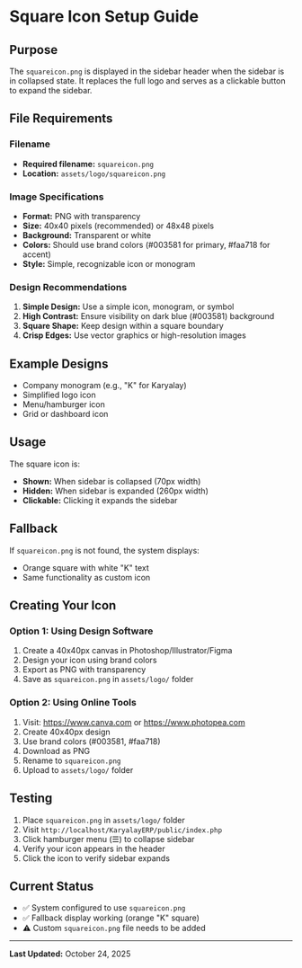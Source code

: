 # Square Icon Setup Guide

## Purpose
The `squareicon.png` is displayed in the sidebar header when the sidebar is in collapsed state. It replaces the full logo and serves as a clickable button to expand the sidebar.

## File Requirements

### Filename
- **Required filename:** `squareicon.png`
- **Location:** `assets/logo/squareicon.png`

### Image Specifications
- **Format:** PNG with transparency
- **Size:** 40x40 pixels (recommended) or 48x48 pixels
- **Background:** Transparent or white
- **Colors:** Should use brand colors (#003581 for primary, #faa718 for accent)
- **Style:** Simple, recognizable icon or monogram

### Design Recommendations
1. **Simple Design:** Use a simple icon, monogram, or symbol
2. **High Contrast:** Ensure visibility on dark blue (#003581) background
3. **Square Shape:** Keep design within a square boundary
4. **Crisp Edges:** Use vector graphics or high-resolution images

## Example Designs
- Company monogram (e.g., "K" for Karyalay)
- Simplified logo icon
- Menu/hamburger icon
- Grid or dashboard icon

## Usage
The square icon is:
- **Shown:** When sidebar is collapsed (70px width)
- **Hidden:** When sidebar is expanded (260px width)
- **Clickable:** Clicking it expands the sidebar

## Fallback
If `squareicon.png` is not found, the system displays:
- Orange square with white "K" text
- Same functionality as custom icon

## Creating Your Icon

### Option 1: Using Design Software
1. Create a 40x40px canvas in Photoshop/Illustrator/Figma
2. Design your icon using brand colors
3. Export as PNG with transparency
4. Save as `squareicon.png` in `assets/logo/` folder

### Option 2: Using Online Tools
1. Visit: https://www.canva.com or https://www.photopea.com
2. Create 40x40px design
3. Use brand colors (#003581, #faa718)
4. Download as PNG
5. Rename to `squareicon.png`
6. Upload to `assets/logo/` folder

## Testing
1. Place `squareicon.png` in `assets/logo/` folder
2. Visit `http://localhost/KaryalayERP/public/index.php`
3. Click hamburger menu (☰) to collapse sidebar
4. Verify your icon appears in the header
5. Click the icon to verify sidebar expands

## Current Status
- ✅ System configured to use `squareicon.png`
- ✅ Fallback display working (orange "K" square)
- ⚠️ Custom `squareicon.png` file needs to be added

---
**Last Updated:** October 24, 2025
